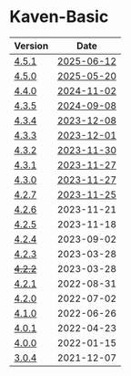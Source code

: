 # Kaven-Basic

| Version | Date |
|---|---|
| [4.5.1](4.5.1) | [2025-06-12](# "2025-06-12T12:29:22.708Z") |
| [4.5.0](4.5.0) | [2025-05-20](# "2025-05-20T11:25:52.387Z") |
| [4.4.0](4.4.0) | [2024-11-02](# "2024-11-02T00:38:06.990Z") |
| [4.3.5](4.3.5) | [2024-09-08](# "2024-09-08T00:41:28.906Z") |
| [4.3.4](4.3.4) | [2023-12-08](# "2023-12-08T11:59:17.231Z") |
| [4.3.3](4.3.3) | [2023-12-01](# "2023-12-01T14:35:27.124Z") |
| [4.3.2](4.3.2) | [2023-11-30](# "2023-11-30T11:38:21.600Z") |
| [4.3.1](4.3.1) | [2023-11-27](# "2023-11-27T12:56:11.494Z") |
| [4.3.0](4.3.0) | [2023-11-27](# "2023-11-27T11:43:29.889Z") |
| [4.2.7](4.2.7) | [2023-11-25](# "2023-11-25T07:56:59.127Z") |
| [4.2.6](4.2.6)    | 2023-11-21 |
| [4.2.5](4.2.5)    | 2023-11-18 |
| [4.2.4](4.2.4)    | 2023-09-02 |
| [4.2.3](4.2.3)    | 2023-03-28 |
| [~~4.2.2~~](4.2.2)    | 2023-03-28 |
| [4.2.1](4.2.1)    | 2022-08-31 |
| [4.2.0](4.2.0)    | 2022-07-02 |
| [4.1.0](4.1.0)    | 2022-06-26 |
| [4.0.1](4.0.1)    | 2022-04-23 |
| [4.0.0](4.0.0)    | 2022-01-15 |
| [3.0.4](3.0.4)    | 2021-12-07 |
